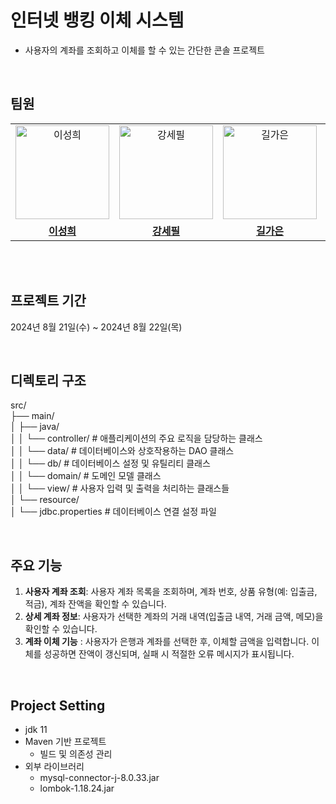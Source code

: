 # 인터넷 뱅킹 이체 시스템
- 사용자의 계좌를 조회하고 이체를 할 수 있는 간단한 콘솔 프로젝트

<br>

## 팀원
<table>
  <tr>
    <td align="center">
      <a href="https://github.com/LouiIII3">
        <img src="https://github.com/LouiIII3.png" alt="이성희" width="150" height="150"/>
      </a>
    </td>
    <td align="center">
      <a href="https://github.com/ksp0814">
        <img src="https://github.com/ksp0814.png" alt="강세필" width="150" height="150"/>
      </a>
    </td>
    <td align="center">
      <a href="https://github.com/rlfrkdms1">
        <img src="https://github.com/rlfrkdms1.png" alt="길가은" width="150" height="150"/>
      </a>
    </td>
        <td align="center">
      <a href="https://github.com/yaejinkong">
        <img src="https://github.com/yaejinkong.png" alt="공예진" width="150" height="150"/>
      </a>
    </td>
  </tr>
   <tr>
    <td align="center">
      <a href="https://github.com/LouiIII3">
        <b>이성희</b>
      </a>
    </td>
    <td align="center">
      <a href="https://github.com/ksp0814">
        <b>강세필</b>
      </a>
    </td>
    <td align="center">
      <a href="https://github.com/rlfrkdms1">
        <b>길가은</b>
      </a>
    </td>
    <td align="center">
      <a href="https://github.com/yaejinkong">
        <b>공예진</b>
      </a>
    </td>
  </tr>
</table>
<br>

<br>

## 프로젝트 기간
2024년 8월 21일(수) ~ 2024년 8월 22일(목)

<br>

## 디렉토리 구조
src/ <br>
├── main/ <br>
│   ├── java/ <br>
│   │   └── controller/ # 애플리케이션의 주요 로직을 담당하는 클래스 <br>
│   │   └── data/ # 데이터베이스와 상호작용하는 DAO 클래스 <br>
│   │   └── db/ # 데이터베이스 설정 및 유틸리티 클래스 <br>
│   │   └── domain/ # 도메인 모델 클래스 <br>
│   │   └── view/ # 사용자 입력 및 출력을 처리하는 클래스들 <br>
│   └── resource/ <br>
│       └── jdbc.properties # 데이터베이스 연결 설정 파일 <br>

<br>

## 주요 기능
1. **사용자 계좌 조회**: 사용자 계좌 목록을 조회하며, 계좌 번호, 상품 유형(예: 입출금, 적금), 계좌 잔액을 확인할 수 있습니다.
2. **상세 계좌 정보**: 사용자가 선택한 계좌의 거래 내역(입출금 내역, 거래 금액, 메모)을 확인할 수 있습니다.
3. **계좌 이체 기능** : 사용자가 은행과 계좌를 선택한 후, 이체할 금액을 입력합니다. 이체를 성공하면 잔액이 갱신되며, 실패 시 적절한 오류 메시지가 표시됩니다.

<br>
   
## Project Setting
- jdk 11
- Maven 기반 프로젝트
  - 빌드 및 의존성 관리
- 외부 라이브러리
  - mysql-connector-j-8.0.33.jar
  - lombok-1.18.24.jar
